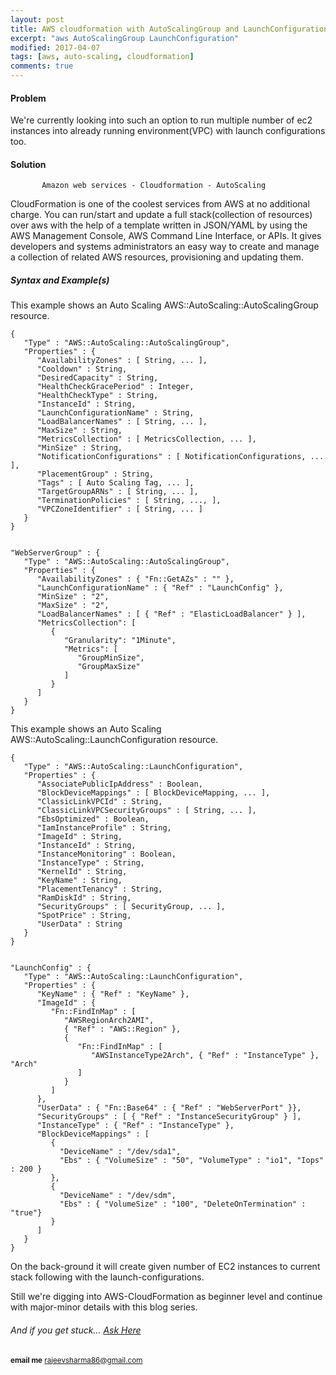 ```yaml
---
layout: post
title: AWS cloudformation with AutoScalingGroup and LaunchConfiguration    
excerpt: "aws AutoScalingGroup LaunchConfiguration"
modified: 2017-04-07
tags: [aws, auto-scaling, cloudformation]
comments: true
---
```


#### Problem

We're currently looking into such an option to run multiple number
of ec2 instances into already running environment(VPC) with launch
configurations too.
     
    
#### Solution

           Amazon web services - Cloudformation - AutoScaling

CloudFormation is one of the coolest services from AWS at no additional charge.
You can run/start and update a full stack(collection of resources) over aws with
the help of a template written in JSON/YAML by using the AWS Management Console,
AWS Command Line Interface, or APIs. It gives developers and systems administrators
an easy way to create and manage a collection of related AWS resources,
provisioning and updating them.

    
##### Syntax and Example(s)  
 
 This example shows an Auto Scaling AWS::AutoScaling::AutoScalingGroup
 resource.
 
    {
       "Type" : "AWS::AutoScaling::AutoScalingGroup",
       "Properties" : {
          "AvailabilityZones" : [ String, ... ],
          "Cooldown" : String,
          "DesiredCapacity" : String,
          "HealthCheckGracePeriod" : Integer,
          "HealthCheckType" : String,
          "InstanceId" : String,
          "LaunchConfigurationName" : String,
          "LoadBalancerNames" : [ String, ... ],
          "MaxSize" : String,
          "MetricsCollection" : [ MetricsCollection, ... ],
          "MinSize" : String,
          "NotificationConfigurations" : [ NotificationConfigurations, ... ],
          "PlacementGroup" : String,
          "Tags" : [ Auto Scaling Tag, ... ],
          "TargetGroupARNs" : [ String, ... ],
          "TerminationPolicies" : [ String, ..., ],
          "VPCZoneIdentifier" : [ String, ... ]
       }
    }     


    "WebServerGroup" : {
       "Type" : "AWS::AutoScaling::AutoScalingGroup",
       "Properties" : {
          "AvailabilityZones" : { "Fn::GetAZs" : "" },
          "LaunchConfigurationName" : { "Ref" : "LaunchConfig" },
          "MinSize" : "2",
          "MaxSize" : "2",
          "LoadBalancerNames" : [ { "Ref" : "ElasticLoadBalancer" } ],
          "MetricsCollection": [
             {
                "Granularity": "1Minute",
                "Metrics": [
                   "GroupMinSize",
                   "GroupMaxSize"
                ]
             }
          ]
       }
    }

 This example shows an Auto Scaling AWS::AutoScaling::LaunchConfiguration
 resource.


    {
       "Type" : "AWS::AutoScaling::LaunchConfiguration",
       "Properties" : {
          "AssociatePublicIpAddress" : Boolean,
          "BlockDeviceMappings" : [ BlockDeviceMapping, ... ],
          "ClassicLinkVPCId" : String,
          "ClassicLinkVPCSecurityGroups" : [ String, ... ],
          "EbsOptimized" : Boolean,
          "IamInstanceProfile" : String,
          "ImageId" : String,
          "InstanceId" : String,
          "InstanceMonitoring" : Boolean,
          "InstanceType" : String,
          "KernelId" : String,
          "KeyName" : String,
          "PlacementTenancy" : String,
          "RamDiskId" : String,
          "SecurityGroups" : [ SecurityGroup, ... ],
          "SpotPrice" : String,
          "UserData" : String
       }
    }
    
    
    "LaunchConfig" : {
       "Type" : "AWS::AutoScaling::LaunchConfiguration",
       "Properties" : {
          "KeyName" : { "Ref" : "KeyName" },
          "ImageId" : {
             "Fn::FindInMap" : [
                "AWSRegionArch2AMI",
                { "Ref" : "AWS::Region" },
                {
                   "Fn::FindInMap" : [
                      "AWSInstanceType2Arch", { "Ref" : "InstanceType" }, "Arch"
                   ]
                }
             ]
          },
          "UserData" : { "Fn::Base64" : { "Ref" : "WebServerPort" }},
          "SecurityGroups" : [ { "Ref" : "InstanceSecurityGroup" } ],
          "InstanceType" : { "Ref" : "InstanceType" },
          "BlockDeviceMappings" : [
             {
               "DeviceName" : "/dev/sda1",
               "Ebs" : { "VolumeSize" : "50", "VolumeType" : "io1", "Iops" : 200 } 
             },
             {
               "DeviceName" : "/dev/sdm",
               "Ebs" : { "VolumeSize" : "100", "DeleteOnTermination" : "true"}
             }
          ]
       }
    } 
    
    
    
On the back-ground it will create given number of EC2 instances to current
stack following with the launch-configurations.
 
Still we're digging into AWS-CloudFormation as beginner level and continue
with major-minor details with this blog series.
  
######  And if you get stuck… [Ask Here](http://stackoverflow.com/)
                  
<sup> <b>email me</b>  [rajeevsharma86@gmail.com](#myfootnote1)</sup>
